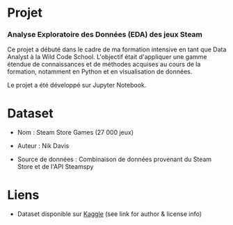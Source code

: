 # Projet
### Analyse Exploratoire des Données (EDA) des jeux Steam

Ce projet a débuté dans le cadre de ma formation intensive en tant que Data Analyst à la Wild Code School. L'objectif était d'appliquer une gamme étendue de connaissances et de méthodes acquises au cours de la formation, notamment en Python et en visualisation de données.

Le projet a été développé sur Jupyter Notebook.

# Dataset
- Nom : Steam Store Games (27 000 jeux)

- Auteur : Nik Davis

- Source de données : Combinaison de données provenant du Steam Store et de l'API Steamspy

# Liens 
- Dataset disponible sur [Kaggle](https://www.kaggle.com/nikdavis/steam-store-games) (see link for author & license info)
